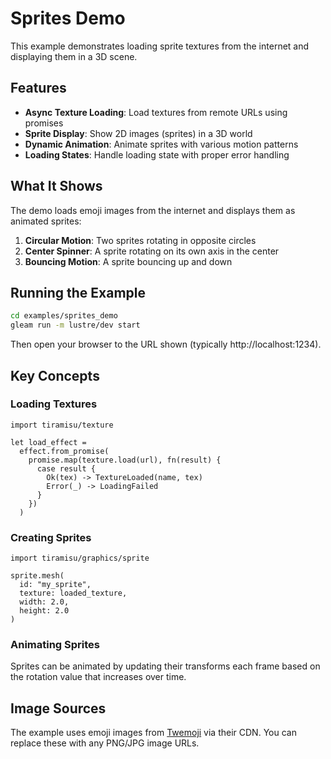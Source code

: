 # Sprites Demo

This example demonstrates loading sprite textures from the internet and displaying them in a 3D scene.

## Features

- **Async Texture Loading**: Load textures from remote URLs using promises
- **Sprite Display**: Show 2D images (sprites) in a 3D world
- **Dynamic Animation**: Animate sprites with various motion patterns
- **Loading States**: Handle loading state with proper error handling

## What It Shows

The demo loads emoji images from the internet and displays them as animated sprites:

1. **Circular Motion**: Two sprites rotating in opposite circles
2. **Center Spinner**: A sprite rotating on its own axis in the center
3. **Bouncing Motion**: A sprite bouncing up and down

## Running the Example

```bash
cd examples/sprites_demo
gleam run -m lustre/dev start
```

Then open your browser to the URL shown (typically http://localhost:1234).

## Key Concepts

### Loading Textures

```gleam
import tiramisu/texture

let load_effect =
  effect.from_promise(
    promise.map(texture.load(url), fn(result) {
      case result {
        Ok(tex) -> TextureLoaded(name, tex)
        Error(_) -> LoadingFailed
      }
    })
  )
```

### Creating Sprites

```gleam
import tiramisu/graphics/sprite

sprite.mesh(
  id: "my_sprite",
  texture: loaded_texture,
  width: 2.0,
  height: 2.0
)
```

### Animating Sprites

Sprites can be animated by updating their transforms each frame based on the rotation value that increases over time.

## Image Sources

The example uses emoji images from [Twemoji](https://twemoji.twitter.com/) via their CDN. You can replace these with any PNG/JPG image URLs.
